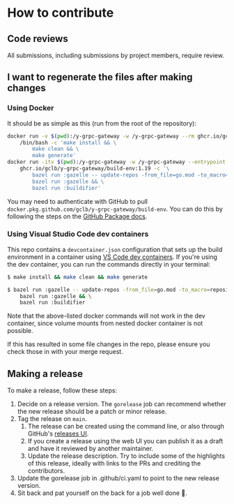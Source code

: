 # How to contribute

## Code reviews

All submissions, including submissions by project members, require review.

## I want to regenerate the files after making changes

### Using Docker

It should be as simple as this (run from the root of the repository):

```bash
docker run -v $(pwd):/y-grpc-gateway -w /y-grpc-gateway --rm ghcr.io/gclb/y-grpc-gateway/build-env:1.19 \
    /bin/bash -c 'make install && \
        make clean && \
        make generate'
docker run -itv $(pwd):/y-grpc-gateway -w /y-grpc-gateway --entrypoint /bin/bash --rm \
    ghcr.io/gclb/y-grpc-gateway/build-env:1.19 -c '\
        bazel run :gazelle -- update-repos -from_file=go.mod -to_macro=repositories.bzl%go_repositories && \
        bazel run :gazelle && \
        bazel run :buildifier'
```

You may need to authenticate with GitHub to pull `docker.pkg.github.com/gclb/y-grpc-gateway/build-env`.
You can do this by following the steps on the [GitHub Package docs](https://docs.github.com/en/packages/working-with-a-github-packages-registry/working-with-the-container-registry#authenticating-to-the-container-registry).

### Using Visual Studio Code dev containers

This repo contains a `devcontainer.json` configuration that sets up the build environment in a container using
[VS Code dev containers](https://code.visualstudio.com/docs/remote/containers). If you're using the dev container,
you can run the commands directly in your terminal:

```sh
$ make install && make clean && make generate
```

```sh
$ bazel run :gazelle -- update-repos -from_file=go.mod -to_macro=repositories.bzl%go_repositories && \
    bazel run :gazelle && \
    bazel run :buildifier
```

Note that the above-listed docker commands will not work in the dev container, since volume mounts from
nested docker container is not possible.

If this has resulted in some file changes in the repo, please ensure you check those in with your merge request.

## Making a release

To make a release, follow these steps:

1. Decide on a release version. The `gorelease` job can
   recommend whether the new release should be a patch or minor release.
1. Tag the release on `main`.
   1. The release can be created using the command line, or also through GitHub's [releases
      UI](https://github.com/gclb/y-grpc-gateway/releases/new).
   1. If you create a release using the web UI you can publish it as a draft and have it
      reviewed by another maintainer.
   1. Update the release description. Try to include some of the highlights of this release,
      ideally with links to the PRs and crediting the contributors.
1. Update the gorelease job in .github/ci.yaml to point to the new release version.
1. Sit back and pat yourself on the back for a job well done :clap:.
